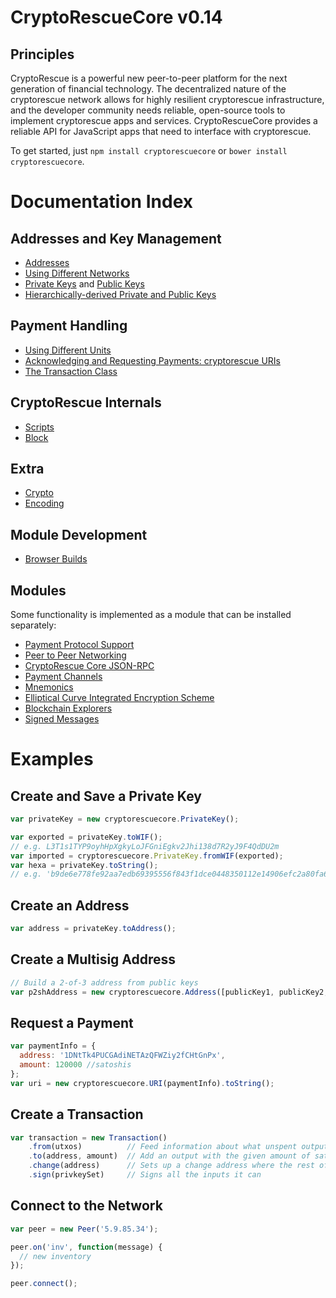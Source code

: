 # CryptoRescueCore v0.14

## Principles

CryptoRescue is a powerful new peer-to-peer platform for the next generation of financial technology. The decentralized nature of the cryptorescue network allows for highly resilient cryptorescue infrastructure, and the developer community needs reliable, open-source tools to implement cryptorescue apps and services. CryptoRescueCore provides a reliable API for JavaScript apps that need to interface with cryptorescue.

To get started, just `npm install cryptorescuecore` or `bower install cryptorescuecore`.

# Documentation Index

## Addresses and Key Management

* [Addresses](address.md)
* [Using Different Networks](networks.md)
* [Private Keys](privatekey.md) and [Public Keys](publickey.md)
* [Hierarchically-derived Private and Public Keys](hierarchical.md)

## Payment Handling
* [Using Different Units](unit.md)
* [Acknowledging and Requesting Payments: cryptorescue URIs](uri.md)
* [The Transaction Class](transaction.md)

## CryptoRescue Internals
* [Scripts](script.md)
* [Block](block.md)

## Extra
* [Crypto](crypto.md)
* [Encoding](encoding.md)

## Module Development
* [Browser Builds](browser.md)

## Modules

Some functionality is implemented as a module that can be installed separately:

* [Payment Protocol Support](https://github.com/cryptorescue-project/cryptorescuecore-payment-protocol)
* [Peer to Peer Networking](https://github.com/cryptorescue-project/cryptorescuecore-p2p)
* [CryptoRescue Core JSON-RPC](https://github.com/cryptorescue-project/cryptorescued-rpc)
* [Payment Channels](https://github.com/cryptorescue-project/cryptorescuecore-channel)
* [Mnemonics](https://github.com/cryptorescue-project/cryptorescuecore-mnemonic)
* [Elliptical Curve Integrated Encryption Scheme](https://github.com/cryptorescue-project/cryptorescuecore-ecies)
* [Blockchain Explorers](https://github.com/cryptorescue-project/cryptorescuecore-explorers)
* [Signed Messages](https://github.com/cryptorescue-project/cryptorescuecore-message)

# Examples

## Create and Save a Private Key

```javascript
var privateKey = new cryptorescuecore.PrivateKey();

var exported = privateKey.toWIF();
// e.g. L3T1s1TYP9oyhHpXgkyLoJFGniEgkv2Jhi138d7R2yJ9F4QdDU2m
var imported = cryptorescuecore.PrivateKey.fromWIF(exported);
var hexa = privateKey.toString();
// e.g. 'b9de6e778fe92aa7edb69395556f843f1dce0448350112e14906efc2a80fa61a'
```

## Create an Address

```javascript
var address = privateKey.toAddress();
```

## Create a Multisig Address

```javascript
// Build a 2-of-3 address from public keys
var p2shAddress = new cryptorescuecore.Address([publicKey1, publicKey2, publicKey3], 2);
```

## Request a Payment

```javascript
var paymentInfo = {
  address: '1DNtTk4PUCGAdiNETAzQFWZiy2fCHtGnPx',
  amount: 120000 //satoshis
};
var uri = new cryptorescuecore.URI(paymentInfo).toString();
```

## Create a Transaction

```javascript
var transaction = new Transaction()
    .from(utxos)          // Feed information about what unspent outputs one can use
    .to(address, amount)  // Add an output with the given amount of satoshis
    .change(address)      // Sets up a change address where the rest of the funds will go
    .sign(privkeySet)     // Signs all the inputs it can
```

## Connect to the Network

```javascript
var peer = new Peer('5.9.85.34');

peer.on('inv', function(message) {
  // new inventory
});

peer.connect();
```
